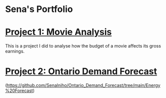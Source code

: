 # Sena's Portfolio

# [Project 1: Movie Analysis](https://github.com/Senalniho/PortfolioProjects/blob/main/Movie_analysis.ipynb)

This is a project I did to analyse how the budget of a movie affects its gross earnings.


# [Project 2: Ontario Demand Forecast](https://github.com/Senalniho/Ontario_Demand_Forecast/tree/main/Energy%20Forecast)
(https://github.com/Senalniho/Ontario_Demand_Forecast/tree/main/Energy%20Forecast)
